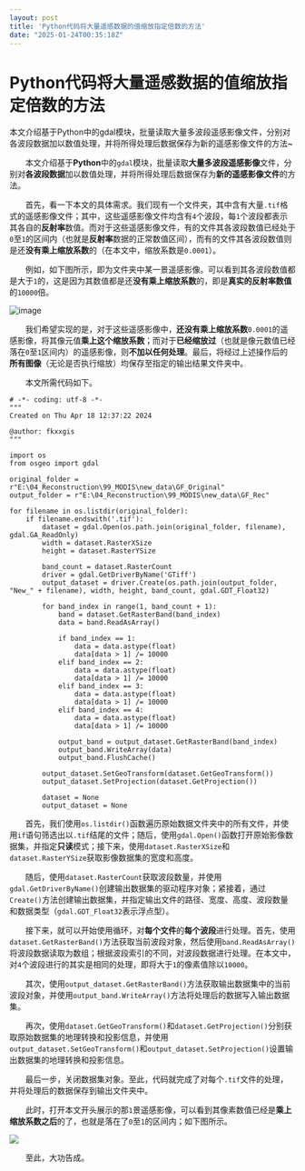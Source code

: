 ```yaml
---
layout: post
title: 'Python代码将大量遥感数据的值缩放指定倍数的方法'
date: "2025-01-24T00:35:18Z"
---
```

Python代码将大量遥感数据的值缩放指定倍数的方法
==========================

本文介绍基于Python中的gdal模块，批量读取大量多波段遥感影像文件，分别对各波段数据加以数值处理，并将所得处理后数据保存为新的遥感影像文件的方法~

  本文介绍基于**Python**中的`gdal`模块，批量读取**大量多波段遥感影像**文件，分别对**各波段数据**加以数值处理，并将所得处理后数据保存为**新的遥感影像文件**的方法。

  首先，看一下本文的具体需求。我们现有一个文件夹，其中含有大量`.tif`格式的遥感影像文件；其中，这些遥感影像文件均含有`4`个波段，每`1`个波段都表示其各自的**反射率**数值。而对于这些遥感影像文件，有的文件其各波段数值已经处于`0`至`1`的区间内（也就是**反射率**数据的正常数值区间），而有的文件其各波段数值则是还**没有乘上缩放系数**的（在本文中，缩放系数是`0.0001`）。

  例如，如下图所示，即为文件夹中某一景遥感影像。可以看到其各波段数值都是大于`1`的，这是因为其数值都是还**没有乘上缩放系数**的，即是**真实的反射率数值**的`10000`倍。

![image](https://img2024.cnblogs.com/blog/3080295/202501/3080295-20250123152024677-798086315.png)

  我们希望实现的是，对于这些遥感影像中，**还没有乘上缩放系数**`0.0001`的遥感影像，将其像元值**乘上这个缩放系数**；而对于**已经缩放过**（也就是像元数值已经落在`0`至`1`区间内）的遥感影像，则**不加以任何处理**。最后，将经过上述操作后的**所有图像**（无论是否执行缩放）均保存至指定的输出结果文件夹中。

  本文所需代码如下。

    # -*- coding: utf-8 -*-
    """
    Created on Thu Apr 18 12:37:22 2024
    
    @author: fkxxgis
    """
    
    import os
    from osgeo import gdal
    
    original_folder = r"E:\04_Reconstruction\99_MODIS\new_data\GF_Original"
    output_folder = r"E:\04_Reconstruction\99_MODIS\new_data\GF_Rec"
    
    for filename in os.listdir(original_folder):
        if filename.endswith('.tif'):
            dataset = gdal.Open(os.path.join(original_folder, filename), gdal.GA_ReadOnly)
            width = dataset.RasterXSize
            height = dataset.RasterYSize
            
            band_count = dataset.RasterCount
            driver = gdal.GetDriverByName('GTiff')
            output_dataset = driver.Create(os.path.join(output_folder, "New_" + filename), width, height, band_count, gdal.GDT_Float32)
            
            for band_index in range(1, band_count + 1):
                band = dataset.GetRasterBand(band_index)
                data = band.ReadAsArray()
                
                if band_index == 1:
                    data = data.astype(float)
                    data[data > 1] /= 10000
                elif band_index == 2:
                    data = data.astype(float)
                    data[data > 1] /= 10000
                elif band_index == 3:
                    data = data.astype(float)
                    data[data > 1] /= 10000
                elif band_index == 4:
                    data = data.astype(float)
                    data[data > 1] /= 10000
    
                output_band = output_dataset.GetRasterBand(band_index)
                output_band.WriteArray(data)
                output_band.FlushCache()
    
            output_dataset.SetGeoTransform(dataset.GetGeoTransform())
            output_dataset.SetProjection(dataset.GetProjection())
    
            dataset = None
            output_dataset = None
    

  首先，我们使用`os.listdir()`函数遍历原始数据文件夹中的所有文件，并使用`if`语句筛选出以`.tif`结尾的文件；随后，使用`gdal.Open()`函数打开原始影像数据集，并指定**只读**模式；接下来，使用`dataset.RasterXSize`和`dataset.RasterYSize`获取影像数据集的宽度和高度。

  随后，使用`dataset.RasterCount`获取波段数量，并使用`gdal.GetDriverByName()`创建输出数据集的驱动程序对象；紧接着，通过`Create()`方法创建输出数据集，并指定输出文件的路径、宽度、高度、波段数量和数据类型（`gdal.GDT_Float32`表示浮点型）。

  接下来，就可以开始使用循环，对**每个文件**的**每个波段**进行处理。首先，使用`dataset.GetRasterBand()`方法获取当前波段对象，然后使用`band.ReadAsArray()`将波段数据读取为数组；根据波段索引的不同，对波段数据进行处理。在本文中，对`4`个波段进行的其实是相同的处理，即将大于`1`的像素值除以`10000`。

  其次，使用`output_dataset.GetRasterBand()`方法获取输出数据集中的当前波段对象，并使用`output_band.WriteArray()`方法将处理后的数据写入输出数据集。

  再次，使用`dataset.GetGeoTransform()`和`dataset.GetProjection()`分别获取原始数据集的地理转换和投影信息，并使用`output_dataset.SetGeoTransform()`和`output_dataset.SetProjection()`设置输出数据集的地理转换和投影信息。

  最后一步，关闭数据集对象。至此，代码就完成了对每个`.tif`文件的处理，并将处理后的数据保存到输出文件夹中。

  此时，打开本文开头展示的那`1`景遥感影像，可以看到其像素数值已经是**乘上缩放系数之后**的了，也就是落在了`0`至`1`的区间内；如下图所示。

![](https://img2024.cnblogs.com/blog/3080295/202501/3080295-20250123152019198-1378109119.png)

  至此，大功告成。